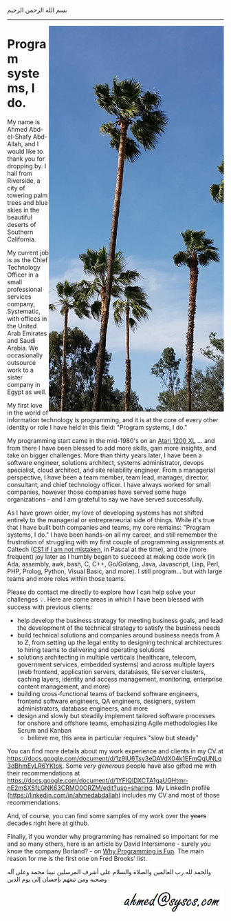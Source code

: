 
بسم الله الرحمن الرحيم

***

<img align="right" src="https://github.com/aaabdallah/aaabdallah/blob/master/palmTrees2.jpg" alt="Palm trees at the California Citrus State Historic Park in Riverside, California" title="Palm trees at the California Citrus State Historic Park in Riverside, California"/>

# Program systems, I do.

<div style="text-align:center">
  <span style="background-color:blue">
</span>
</div>

My name is Ahmed Abd-el-Shafy Abd-Allah, and I would like to thank you for dropping by. I hail from Riverside, a city of towering palm trees and blue skies in the beautiful deserts of Southern California.

My current job is as the Chief Technology Officer in a small professional services company, Systematic, with offices in the United Arab Emirates and Saudi Arabia. We occasionally outsource work to a sister company in Egypt as well.

My first love in the world of information technology is programming, and it is at the core of every other identity or role I have held in this field: "Program systems, I do."

My programming start came in the mid-1980's on an [Atari 1200 XL](https://de.wikipedia.org/wiki/Atari_1200XL) ... and from there I have been blessed to add more skills, gain more insights, and take on bigger challenges. More than thirty years later, I have been a software engineer, solutions architect, systems administrator, devops specialist, cloud architect, and site reliability engineer. From a managerial perspective, I have been a team member, team lead, manager, director, consultant, and chief technology officer. I have always worked for small companies, however those companies have served some huge organizations - and I am grateful to say we have served successfully.

As I have grown older, my love of developing systems has not shifted entirely to the managerial or entrepreneurial side of things. While it's true that I have built both companies and teams, my core remains: "Program systems, I do." I have been hands-on all my career, and still remember the frustration of struggling with my first couple of programming assignments at Caltech ([CS1 if I am not mistaken](http://www.cms.caltech.edu/academics/course_desc), in Pascal at the time), and the (more frequent) joy later as I humbly began to succeed at making code work (in Ada, assembly, awk, bash, C, C++, Go/Golang, Java, Javascript, Lisp, Perl, PHP, Prolog, Python, Visual Basic, and more). I still program... but with large teams and more roles within those teams.

Please do contact me directly to explore how I can help solve your challenges :bulb:. Here are some areas in which I have been blessed with success with previous clients:
- help develop the business strategy for meeting business goals, and lead the development of the technical strategy to satisfy the business needs
- build technical solutions and companies around business needs from A to Z, from setting up the legal entity to designing technical architectures to hiring teams to delivering and operating solutions
- solutions architecting in multiple verticals (healthcare, telecom, government services, embedded systems) and across multiple layers (web frontend, application servers, databases, file server clusters, caching layers, identity and access management, monitoring, enterprise content management, and more)
- building cross-functional teams of backend software engineers, frontend software engineers, QA engineers, designers, system administrators, database engineers, and more
- design and slowly but steadily implement tailored software processes for onshore and offshore teams, emphasizing Agile methodologies like Scrum and Kanban
  - believe me, this area in particular requires "slow but steady"

You can find more details about my work experience and clients in my CV at https://docs.google.com/document/d/1z9IU6Tsy3eDAVdX04k1EFmQgUNLq3dBhmEyLR6YKtok. Some _very generous_ people have also gifted me with their recommendations at https://docs.google.com/document/d/1YFIQlDXCTA1gaUGHtmr-nE2mSXSfLGNK63CRMO0ORZM/edit?usp=sharing. My LinkedIn profile (https://linkedin.com/in/ahmedabdallah) includes my CV and most of those recommendations.

And, of course, you can find some samples of my work over the ~~years~~ decades right here at github.

Finally, if you wonder why programming has remained so important for me and so many others, here is an article by David Intersimone - surely you know the company Borland? - on [Why Programming is Fun](https://www.drdobbs.com/architecture-and-design/why-programming-is-fun/196603871). The main reason for me is the first one on Fred Brooks' list.

والحمد لله رب العالمين والصلاة والسلام على أشرف المرسلين نبينا محمد وعلى آله وصحبه ومن تبعهم بإحسان إلى يوم الدين

<img align="right" src="https://github.com/aaabdallah/aaabdallah/blob/master/ahmedemail.png"/>

<!--
**aaabdallah/aaabdallah** is a ✨ _special_ ✨ repository because its `README.md` (this file) appears on your GitHub profile.

Here are some ideas to get you started:

- 🔭 I’m currently working on ...
- 🌱 I’m currently learning ...
- 👯 I’m looking to collaborate on ...
- 🤔 I’m looking for help with ...
- 💬 Ask me about ...
- 📫 How to reach me: ...
- 😄 Pronouns: ...
- ⚡ Fun fact: ...
-->
